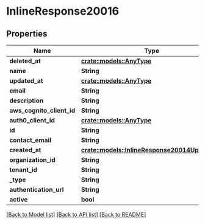 # InlineResponse20016

## Properties

Name | Type | Description | Notes
------------ | ------------- | ------------- | -------------
**deleted_at** | [**crate::models::AnyType**](.md) |  | 
**name** | **String** |  | 
**updated_at** | [**crate::models::AnyType**](.md) |  | 
**email** | **String** |  | 
**description** | **String** |  | 
**aws_cognito_client_id** | **String** |  | 
**auth0_client_id** | [**crate::models::AnyType**](.md) |  | 
**id** | **String** |  | 
**contact_email** | **String** |  | 
**created_at** | [**crate::models::InlineResponse20014UpdatedAt**](inline_response_200_14_updatedAt.md) |  | 
**organization_id** | **String** |  | 
**tenant_id** | **String** |  | 
**_type** | **String** |  | 
**authentication_url** | **String** |  | 
**active** | **bool** |  | 

[[Back to Model list]](../README.md#documentation-for-models) [[Back to API list]](../README.md#documentation-for-api-endpoints) [[Back to README]](../README.md)



